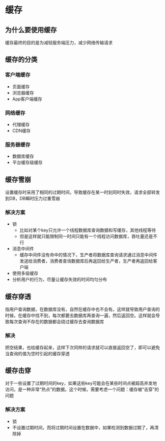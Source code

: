 # 缓存

## 为什么要使用缓存

缓存最终的目的是为减轻服务端压力，减少网络传输请求

## 缓存的分类

### 客户端缓存
- 页面缓存
- 浏览器缓存
- App客户端缓存	

### 网络缓存

- 代理缓存
- CDN缓存

### 服务器缓存

- 数据库缓存
- 平台缓存级缓存

## 缓存雪崩

设置缓存时采用了相同的过期时间，导致缓存在某一时刻同时失效，请求全部转发到DB，DB瞬时压力过重雪崩

### 解决方案

- 锁
  - 比如对某个key只允许一个线程数据库查询数据和写缓存，其他线程等待
  - 但是这样就只能限制同一时间只能有一个线程访问数据库，吞吐量还是不行
- 消息中间件
  - 缓存中间件没有命中的情况下，生产者将数据库查询请求通过消息中间件发送给消费者，消费者查询数据库后再返回给生产者，生产者再返回给客户端
- 使用多级缓存
- 分析用户的行为，尽量让缓存失效的时间均匀分布

## 缓存穿透

指用户查询数据，在数据库没有，自然在缓存中也不会有。这样就导致用户查询的时候，在缓存中找不到，每次都要去数据库再查询一遍，然后返回空。这样就会导致每次查询不存在的数据都会绕过缓存去查询数据库

### 解决

把空结果，也给缓存起来，这样下次同样的请求就可以直接返回空了，即可以避免当查询的值为空时引起的缓存穿透

## 缓存击穿

对于一些设置了过期时间的key，如果这些key可能会在某些时间点被超高并发地访问，是一种非常“热点”的数据。这个时候，需要考虑一个问题：缓存被“击穿”的问题

### 解决方案

- 锁
- 不设置过期时间，而将过期时间设置在数据中，如果检测到数据过期了，再清除掉